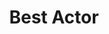 ---
title: "Best Actor"
edition: 2018
winner: Andrew Garfield
kind: "actor"
film: silver-lake.md
image: https://m.media-amazon.com/images/M/MV5BMWU5ODVhZDEtYzZjYy00YWU1LWJlYzEtOWJiYzMyZjhmN2NhXkEyXkFqcGdeQXVyNzI1NzMxNzM@._V1_FMjpg_UX1280_.jpg
type: award
weight: 4
---